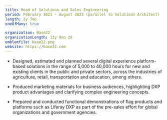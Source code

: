 ```yaml
---
title: Head of Solutions and Sales Engineering
period: February 2021 - August 2023 (parallel to Solutions Architect)
length: 2y 7mo
oneOfMany: true

organization: Base22
organizationLength: 13y 9mo 2d
emblemfile: base22.png
website: https://base22.com
---
```

* Designed, estimated and planned several digital experience platform-based solutions in the range of 5,000 to 40,000 hours for new and existing clients in the public and private sectors, across the industries of agriculture, retail, transportation and education, among others.

* Produced marketing materials for business audiences, highlighting DXP product advantages and clarifying complex engineering concepts.

* Prepared and conducted functional demonstrations of flag products and platforms such as Liferay DXP as part of the pre-sales effort for global organizations and government agencies.